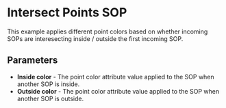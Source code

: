 # Intersect Points SOP
This example applies different point colors based on whether incoming SOPs are interesecting inside / outside the first incoming SOP.

## Parameters
* **Inside color** - The point color attribute value applied to the SOP when another SOP is inside.
* **Outside color** - The point color attribute value applied to the SOP when another SOP is outside.

